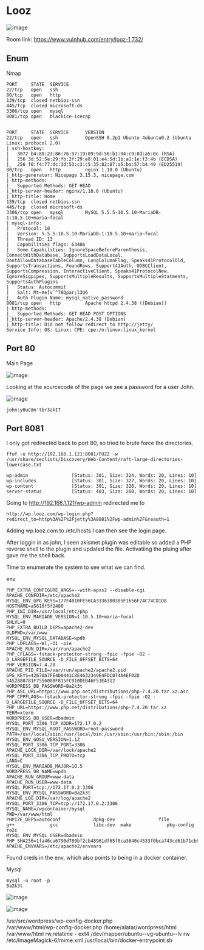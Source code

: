 # Looz

![image](https://user-images.githubusercontent.com/5285547/129017281-3bfca710-1e46-4e57-bac6-7a1926977155.png)

Room link: https://www.vulnhub.com/entry/looz-1,732/

## Enum

Nmap 

```
PORT     STATE  SERVICE
22/tcp   open   ssh
80/tcp   open   http
139/tcp  closed netbios-ssn
445/tcp  closed microsoft-ds
3306/tcp open   mysql
8081/tcp open   blackice-icecap


PORT     STATE  SERVICE      VERSION
22/tcp   open   ssh          OpenSSH 8.2p1 Ubuntu 4ubuntu0.2 (Ubuntu Linux; protocol 2.0)
| ssh-hostkey: 
|   3072 b4:80:23:86:76:97:19:09:9d:50:b1:94:c9:8d:a5:0c (RSA)
|   256 3d:52:5e:29:fb:2f:29:e8:01:e4:5d:1b:a1:1e:f3:4b (ECDSA)
|_  256 f0:f4:77:dc:3d:53:c3:c5:35:82:87:a5:ba:57:b4:49 (ED25519)
80/tcp   open   http         nginx 1.18.0 (Ubuntu)
|_http-generator: Nicepage 3.15.3, nicepage.com
| http-methods: 
|_  Supported Methods: GET HEAD
|_http-server-header: nginx/1.18.0 (Ubuntu)
|_http-title: Home
139/tcp  closed netbios-ssn
445/tcp  closed microsoft-ds
3306/tcp open   mysql        MySQL 5.5.5-10.5.10-MariaDB-1:10.5.10+maria~focal
| mysql-info: 
|   Protocol: 10
|   Version: 5.5.5-10.5.10-MariaDB-1:10.5.10+maria~focal
|   Thread ID: 13
|   Capabilities flags: 63486
|   Some Capabilities: IgnoreSpaceBeforeParenthesis, ConnectWithDatabase, SupportsLoadDataLocal, DontAllowDatabaseTableColumn, LongColumnFlag, Speaks41ProtocolOld, SupportsTransactions, FoundRows, Support41Auth, ODBCClient, SupportsCompression, InteractiveClient, Speaks41ProtocolNew, IgnoreSigpipes, SupportsMultipleResults, SupportsMultipleStatments, SupportsAuthPlugins
|   Status: Autocommit
|   Salt: Mt~Ae[v`^78Qpar;l3U6
|_  Auth Plugin Name: mysql_native_password
8081/tcp open   http         Apache httpd 2.4.38 ((Debian))
| http-methods: 
|_  Supported Methods: GET HEAD POST OPTIONS
|_http-server-header: Apache/2.4.38 (Debian)
|_http-title: Did not follow redirect to http://jetty/
Service Info: OS: Linux; CPE: cpe:/o:linux:linux_kernel
```


## Port 80

Main Page

![image](https://user-images.githubusercontent.com/5285547/129017511-3631397f-2b74-4d52-8cae-d4ab8b2c36a4.png)

Looking at the sourcecode of the page we see a password for a user John.

![image](https://user-images.githubusercontent.com/5285547/129017594-fe58c1bc-9223-459b-ac24-11f5d28b88dd.png)

```
john:y0uC@n'tbr3akIT
```

## Port 8081

I only got redirected back to port 80, so tried to brute force the directories. 

```
ffuf -u http://192.168.1.121:8081/FUZZ -w /usr/share/seclists/Discovery/Web-Content/raft-large-directories-lowercase.txt

wp-admin                [Status: 301, Size: 324, Words: 20, Lines: 10]
wp-includes             [Status: 301, Size: 327, Words: 20, Lines: 10]
wp-content              [Status: 301, Size: 326, Words: 20, Lines: 10]
server-status           [Status: 403, Size: 280, Words: 20, Lines: 10]
```

Going to http://192.168.1.121/wp-admin redirected me to 

```
http://wp.looz.com/wp-login.php?redirect_to=http%3A%2F%2Fjetty%3A8081%2Fwp-admin%2F&reauth=1
```

Adding wp.looz.com to /etc/hosts I can then see the login page. 

After loggin in as john, I seen akismet plugin was editable so added a PHP reverse shell to the plugin and updated the file. 
Activatiing the pluing after gave me the shell back. 

Time to enumerate the system to see what we can find. 

env

```
PHP_EXTRA_CONFIGURE_ARGS=--with-apxs2 --disable-cgi
APACHE_CONFDIR=/etc/apache2
MYSQL_ENV_GPG_KEYS=177F4010FE56CA3336300305F1656F24C74CD1D8
HOSTNAME=a5610f5f2480
PHP_INI_DIR=/usr/local/etc/php
MYSQL_ENV_MARIADB_VERSION=1:10.5.10+maria~focal
SHLVL=0
PHP_EXTRA_BUILD_DEPS=apache2-dev
OLDPWD=/var/www
MYSQL_ENV_MYSQL_DATABASE=wpdb
PHP_LDFLAGS=-Wl,-O1 -pie
APACHE_RUN_DIR=/var/run/apache2
PHP_CFLAGS=-fstack-protector-strong -fpic -fpie -O2 -D_LARGEFILE_SOURCE -D_FILE_OFFSET_BITS=64
PHP_VERSION=7.4.20
APACHE_PID_FILE=/var/run/apache2/apache2.pid
GPG_KEYS=42670A7FE4D0441C8E4632349E4FDC074A4EF02D 5A52880781F755608BF815FC910DEB46F53EA312
WORDPRESS_DB_PASSWORD=Ba2k3t
PHP_ASC_URL=https://www.php.net/distributions/php-7.4.20.tar.xz.asc
PHP_CPPFLAGS=-fstack-protector-strong -fpic -fpie -O2 -D_LARGEFILE_SOURCE -D_FILE_OFFSET_BITS=64
PHP_URL=https://www.php.net/distributions/php-7.4.20.tar.xz
TERM=xterm
WORDPRESS_DB_USER=dbadmin
MYSQL_PORT_3306_TCP_ADDR=172.17.0.2
MYSQL_ENV_MYSQL_ROOT_PASSWORD=root-password
PATH=/usr/local/sbin:/usr/local/bin:/usr/sbin:/usr/bin:/sbin:/bin
MYSQL_ENV_GOSU_VERSION=1.12
MYSQL_PORT_3306_TCP_PORT=3306
APACHE_LOCK_DIR=/var/lock/apache2
MYSQL_PORT_3306_TCP_PROTO=tcp
LANG=C
MYSQL_ENV_MARIADB_MAJOR=10.5
WORDPRESS_DB_NAME=wpdb
APACHE_RUN_GROUP=www-data
APACHE_RUN_USER=www-data
MYSQL_PORT=tcp://172.17.0.2:3306
MYSQL_ENV_MYSQL_PASSWORD=Ba2k3t
APACHE_LOG_DIR=/var/log/apache2
MYSQL_PORT_3306_TCP=tcp://172.17.0.2:3306
MYSQL_NAME=/wpcontainer/mysql
PWD=/var/www/html
PHPIZE_DEPS=autoconf            dpkg-dev                file            g++             gcc             libc-dev  make             pkg-config              re2c
MYSQL_ENV_MYSQL_USER=dbadmin
PHP_SHA256=1fa46ca6790d780bf2cb48961df65f0ca3640c4533f0bca743cd61b71cb66335
APACHE_ENVVARS=/etc/apache2/envvars
```

Found creds in the env, which also points to being in a docker container. 

Mysql

```
mysql -u root -p 
Ba2k3t
```

![image](https://user-images.githubusercontent.com/5285547/129023470-f4468619-6842-469c-aead-75080c6feab6.png)

![image](https://user-images.githubusercontent.com/5285547/129023572-fb616155-d3d8-4bf5-ae59-5dc601f93ac3.png)



/usr/src/wordpress/wp-config-docker.php  
/var/www/html/wp-config-docker.php
/home/alatar/wordpress/html /var/www/html rw,relatime - ext4 /dev/mapper/ubuntu--vg-ubuntu--lv rw
/etc/ImageMagick-6/mime.xml
/usr/local/bin/docker-entrypoint.sh
